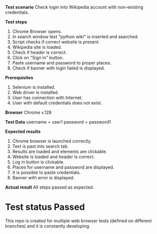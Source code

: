 
**Test scenario** 
Check login into Wikipedia account with non-existing credentials.

**Test steps**
1. Chrome Browser opens.
2. In search window text "python wiki" is inserted and searched.
3. Script checks if correct website is present.
4. Wikipedia site is loaded.
5. Check if header is correct.
6. Click on "Sign in" button.
7. Paste username and password to proper places.
8. Check if banner with login failed is displayed.

**Prerequisites**
1. Selenium is installed.
2. Web driver is installed.
3. User has connection with Internet.
4. User with default credentials does not exist.

**Browser** 
Chrome v.128

**Test Data** 
username = user1
password = password1

**Expected results**
1. Chrome browser is launched correctly.
2. Text is past into search tab.
3. Results are loaded and elements are clickable.
4. Website is loaded and header is correct.
5. Log in button is clickable.
6. Places for username and password are displayed.
7. It is possible to paste credentials.
8. Banner with error is displayed.

**Actual result**
All steps passed as expected.

**Test status**
Passed
=======
This repo is created for multiple web browser tests (defined on different branches) and it is constantly developing.
